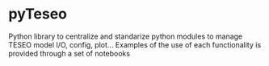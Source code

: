 # pyTeseo
Python library to centralize and standarize python modules to manage TESEO model I/O, config, plot...
Examples of the use of each functionality is provided through a set of notebooks
